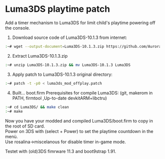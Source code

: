 # Luma3DS playtime patch
Add a timer mechanism to Luma3DS for limit child's playtime powering off the console.

1) Download source code of Luma3DS-10.1.3 from internet:
```bash
:~# wget --output-document=Luma3DS-10.1.3.zip https://github.com/AuroraWright/Luma3DS/archive/v10.1.3.zip
```

2) Extract Luma3DS-10.1.3.zip
```bash
:~# unzip Luma3DS-10.1.3.zip && mv Luma3DS-10.1.3 Luma3DS
```

3) Apply patch to Luma3DS-10.1.3 original directory:
```bash
:~# patch -t -p0 < luma3ds_mod_offplay.patch
```

4) Built... boot.firm
Prerequisites for compile Luma3DS: (git, makerom in PATH, firmtool ,Up-to-date devkitARM+libctru)
```bash
:~# cd Luma3DS/ && make clean
:~# make
```

Now you have your modded and compiled Luma3DS/boot.firm to copy in the root of SD card.  
Power on 3DS with (select + Power) to set the playtime countdown in the menù.  
Use rosalina->miscelanous for disable timer in-game mode.

Testet with (old)3DS fimrware 11.3 and boot9strap 1.91.
